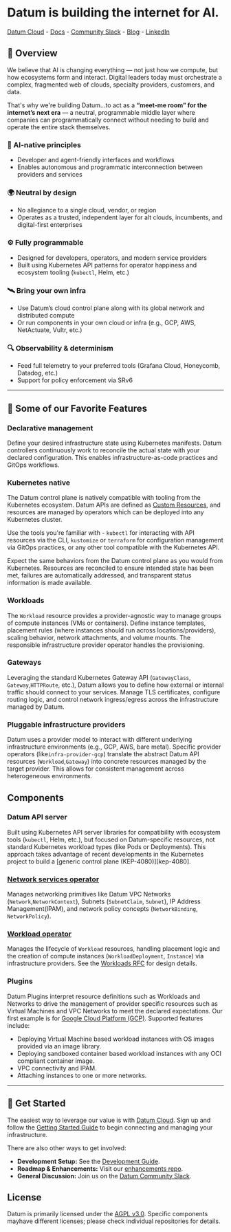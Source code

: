 # Datum is building the internet for AI.

<p align="left">
  <a href="https://cloud.datum.net">Datum Cloud</a> -
  <a href="https://docs.datum.net">Docs</a> -
  <a href="https://slack.datum.net">Community Slack</a> -
  <a href="https://www.datum.net/blog/">Blog</a> -
  <a href="https://www.linkedin.com/company/datum-cloud/">LinkedIn</a>
</p>

## 🤝 Overview

We believe that AI is changing everything — not just how we compute, but how
ecosystems form and interact. Digital leaders today must orchestrate a complex,
fragmented web of clouds, specialty providers, customers, and data. 

That's why we're building Datum...to act as a **“meet-me room” for the internet’s next
era** — a neutral, programmable middle layer where companies can
programmatically connect without needing to build and operate the entire stack
themselves.

### 🧠 AI-native principles 

- Developer and agent-friendly interfaces and workflows
- Enables autonomous and programmatic interconnection between providers and
  services

### 🌍 Neutral by design

- No allegiance to a single cloud, vendor, or region
- Operates as a trusted, independent layer for alt clouds, incumbents, and
  digital-first enterprises

### ⚙️ Fully programmable

- Designed for developers, operators, and modern service providers
- Built using Kubernetes API patterns for operator happiness and ecosystem
  tooling (`kubectl`, Helm, etc.)

### 🛰 Bring your own infra

- Use Datum’s cloud control plane along with its global network and distributed
  compute
- Or run components in your own cloud or infra (e.g., GCP, AWS, NetActuate,
  Vultr, etc.)

### 🔍 Observability & determinism

- Feed full telemetry to your preferred tools (Grafana Cloud, Honeycomb,
  Datadog, etc.)
- Support for policy enforcement via SRv6

---

## 🚀 Some of our Favorite Features

### Declarative management

Define your desired infrastructure state using Kubernetes manifests. Datum
controllers continuously work to reconcile the actual state with your declared
configuration. This enables infrastructure-as-code practices and GitOps
workflows.

### Kubernetes native

The Datum control plane is natively compatible with tooling from the Kubernetes
ecosystem. Datum APIs are defined as [Custom Resources][k8s-custom-resources],
and resources are managed by operators which can be deployed into any Kubernetes
cluster.

Use the tools you're familiar with - `kubectl` for interacting with API
resources via the CLI, `kustomize` or `terraform` for configuration management
via GitOps practices, or any other tool compatible with the Kubernetes API.

Expect the same behaviors from the Datum control plane as you would from
Kubernetes. Resources are reconciled to ensure intended state has been met,
failures are automatically addressed, and transparent status information is made
available.

[k8s-custom-resources]:
    https://kubernetes.io/docs/concepts/extend-kubernetes/api-extension/custom-resources/

### Workloads

The `Workload` resource provides a provider-agnostic way to manage groups of
compute instances (VMs or containers). Define instance templates, placement
rules (where instances should run across locations/providers), scaling behavior,
network attachments, and volume mounts. The responsible infrastructure provider
operator handles the provisioning.

### Gateways

Leveraging the standard Kubernetes Gateway API (`GatewayClass`,
`Gateway`,`HTTPRoute`, etc.), Datum allows you to define how external or
internal traffic should connect to your services. Manage TLS certificates,
configure routing logic, and control network ingress/egress across the
infrastructure managed by Datum.

### Pluggable infrastructure providers

Datum uses a provider model to interact with different underlying infrastructure
environments (e.g., GCP, AWS, bare metal). Specific provider operators
(like`infra-provider-gcp`) translate the abstract Datum API resources
(`Workload`,`Gateway`) into concrete resources managed by the target provider.
This allows for consistent management across heterogeneous environments.

## Components

### Datum API server

Built using Kubernetes API server libraries for compatibility with ecosystem
tools (`kubectl`, Helm, etc.), but focused on Datum-specific resources, not
standard Kubernetes workload types (like Pods or Deployments). This approach
takes advantage of recent developments in the Kubernetes project to build a
[generic control plane (KEP-4080)][kep-4080].

### [Network services operator](https://github.com/datum-cloud/network-services-operator)

Manages networking primitives like Datum VPC Networks
(`Network`,`NetworkContext`), Subnets (`SubnetClaim`, `Subnet`), IP Address
Management(IPAM), and network policy concepts (`NetworkBinding`,
`NetworkPolicy`).

### [Workload operator](https://github.com/datum-cloud/workload-operator)

Manages the lifecycle of `Workload` resources, handling placement logic and the
creation of compute instances (`WorkloadDeployment`, `Instance`) via
infrastructure providers. See the [Workloads
RFC](https://github.com/datum-cloud/enhancements/tree/main/enhancements/compute/workloads)
for design details.

### Plugins

Datum Plugins interpret resource definitions such as Workloads and Networks to
drive the management of provider specific resources such as Virtual Machines and
VPC Networks to meet the declared expectations. Our first example is for [Google
Cloud Platform (GCP)](https://github.com/datum-cloud/infra-provider-gcp).
Supported features include:

- Deploying Virtual Machine based workload instances with OS images provided via
  an image library.
- Deploying sandboxed container based workload instances with any OCI compliant
  container image.
- VPC connectivity and IPAM.
- Attaching instances to one or more networks.

---

## 🔗 Get Started

The easiest way to leverage our value is with [Datum
Cloud](https://cloud.datum.net). Sign up and follow the [Getting Started
Guide](https://docs.datum.net/docs/get-started/) to begin connecting and
managing your infrastructure.

There are also other ways to get involved:

- **Development Setup:** See the [Development
  Guide](https://docs.datum.net/docs/tasks/developer-guide/).
- **Roadmap & Enhancements:** Visit our [enhancements
  repo](https://link.datum.net/enhancements).
- **General Discussion:** Join us on the [Datum Community
  Slack](https://link.datum.net/datumslack).

## License

Datum is primarily licensed under the [AGPL v3.0](https://www.gnu.org/licenses/agpl-3.0.en.html).
Specific components mayhave different licenses; please check individual
repositories for details.
